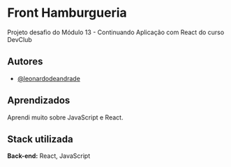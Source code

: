 # Front Hamburgueria

Projeto desafio do Módulo 13 - Continuando Aplicação com React do curso DevClub


## Autores

- [@leonardodeandrade](https://www.linkedin.com/in/leonardohandrade/)


## Aprendizados

Aprendi muito sobre JavaScript e React.

## Stack utilizada

**Back-end:** React, JavaScript

